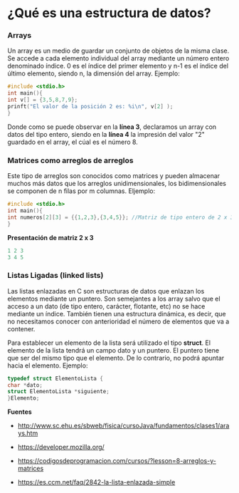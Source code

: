# ¿Qué es una estructura de datos?

### Arrays

Un array es un medio de guardar un conjunto de objetos de la misma clase. Se accede a cada elemento individual del array mediante un número entero denominado índice. 0 es el índice del primer elemento y n-1 es el índice del último elemento, siendo n, la dimensión del array. Ejemplo:

```C++
#include <stdio.h>
int main(){
int v[] = {3,5,8,7,9};
prinft("El valor de la posición 2 es: %i\n", v[2] );
}
```

Donde como se puede observar en la **línea 3**, declaramos un array con datos del tipo entero, siendo en la **línea 4** la impresión del valor "2" guardado en el array, el cúal es el número 8.

### Matrices como arreglos de arreglos

Este tipo de arreglos son conocidos como matrices y pueden almacenar muchos más datos que los arreglos unidimensionales, los bidimensionales se componen de n filas por m columnas. Eljemplo:

```C++
#include <stdio.h>
int main(){
int numeros[2][3] = {{1,2,3},{3,4,5}}; //Matriz de tipo entero de 2 x 3
}
```
**Presentación de matriz 2 x 3**
```C++
1 2 3
3 4 5
```
### Listas Ligadas (linked lists)

Las listas enlazadas en C son estructuras de datos que enlazan los elementos mediante un puntero. Son semejantes a los array salvo que el acceso a un dato (de tipo entero, carácter, flotante, etc) no se hace mediante un índice. También tienen una estructura dinámica, es decir, que no necesitamos conocer con anterioridad el número de elementos que va a contener.

Para establecer un elemento de la lista será utilizado el tipo **struct**. El elemento de la lista tendrá un campo dato y un puntero. El puntero tiene que ser del mismo tipo que el elemento. De lo contrario, no podrá apuntar hacia el elemento. Ejemplo:

```C++
typedef struct ElementoLista {
char *dato;
struct ElementoLista *siguiente;
}Elemento;
```

**Fuentes**

- http://www.sc.ehu.es/sbweb/fisica/cursoJava/fundamentos/clases1/arays.htm

- https://developer.mozilla.org/

- https://codigosdeprogramacion.com/cursos/?lesson=8-arreglos-y-matrices

- https://es.ccm.net/faq/2842-la-lista-enlazada-simple
